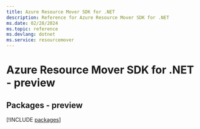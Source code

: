 ```yaml
---
title: Azure Resource Mover SDK for .NET
description: Reference for Azure Resource Mover SDK for .NET
ms.date: 02/28/2024
ms.topic: reference
ms.devlang: dotnet
ms.service: resourcemover
---
```

# Azure Resource Mover SDK for .NET - preview
## Packages - preview
[!INCLUDE [packages](resource-mover-index.md)]